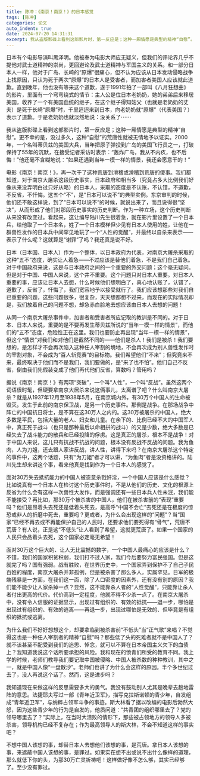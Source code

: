 ```yaml
---
title: 陈冲：《南京！南京！》的日本感觉
tags: [陈冲]
categories: 论文
auto_indent: true
date: 2024-07-20 14:31:31
excerpt: 我从盗版影碟上看到这部影片时，第一反应是；这种一厢情愿是典型的精神“自慰”。更不幸的是，没过多久，这种“自慰”的荒唐性就被无情地予以证实。2000年，一个名叫蒂贝兹的美国大兵，当年把原子弹投到广岛的美国飞行员之一，打破保持了55年的沉默，在接受记者采访时表示：“轰炸广岛，我从不内疚，也不后悔！”他还毫不含糊地说：“如果还遇到当年一模一样的情景，我还会愿意干的！”
---
```

日本有个电影导演叫黑泽明。他被奉为电影大师应无疑义，但我们的评论界几乎不提他对武士道精神的崇尚，更回避论及武士道精神与军国主义的关系。和一部分日本人一样，他对于广岛、长崎的“原爆”很痛心，但不认为应该从日本发动侵略战争上找原因，只认为死于两次“原爆”的日本人是受害者，而加害者美国人应该就此道歉。直到晚年，他也没有等来这个道歉，遂于1991年拍了一部叫《八月狂想曲》的影片，里面有一个弯弯绕式的情节：主人公是位日本老奶奶，她的弟弟后来移居美国，收养了一个有美国血统的继子，在这个继子得知姑父（也就是老奶奶的丈夫）是死于长崎“原爆”时，千里迢迢来到日本，向老奶奶就“原爆”（代表美国？）表示了道歉。于是老奶奶也就淡然地说：没关系了⋯⋯

我从盗版影碟上看到这部影片时，第一反应是；这种一厢情愿是典型的精神“自慰”。更不幸的是，没过多久，这种“自慰”的荒唐性就被无情地予以证实。2000年，一个名叫蒂贝兹的美国大兵，当年把原子弹投到广岛的美国飞行员之一，打破保持了55年的沉默，在接受记者采访时表示：“轰炸广岛，我从不内疚，也不后悔！”他还毫不含糊地说：“如果还遇到当年一模一样的情景，我还会愿意干的！”

电影《南京！南京！》，再一次干了这种荒唐到滑稽或滑稽到荒唐的傻事。我们都知道，对于南京大屠杀这段历史事实，日本政府和相当多（究竟占多大比例我们好像从来没弄明白过只好从略）的日本人，采取的态度是不认账，不认错，不道歉，不反省，不忏悔。这五个“不”，是“日本可以说不”的典型实例。东京审判的时候，他们还不敢这样说，到了“日本可以说不”的时候，就说出来了，而且说得很“坚决”，从而形成了他们对那段历史事实的历史判断。作为一种立场，这个历史判断从来没有改变过。看起来，这让编导陆川先生很着急，就在影片里设置了一个日本兵，给他取了一个日本名，姓了一个日本模样但少见有日本人使用的姓，让他在一群兽性发作的日本兵中间罕见地玩了一个“人性的觉醒”，并最终以自杀来表示——表示了什么呢？这就算是“谢罪”了吗？我还真是说不好。

日本（日本国、日本人）作为一个整体，以日本政府为代表，对南京大屠杀采取的这种“五不”态度，确实让人着急——不过应该是替他们着急，不是我们自己着急。对于中国政府来说，这是与日本政府之间的一个重要的外交问题；这个毫无疑问。但是对于中国、中国人来说，这个井不重要。这个问题只对日本人重要。对日本人重要的事，应该让日本人去想，什么时候他们想明白了，真心地认账了，认错了，道歉了，反省了，忏悔了，我们宽容地予以接受就行了。我们应该想那些对我们自已重要的问题，这些问题很多，很复杂，天天想都想不过来，而现在的实际情况却是，我们放着自己的问题不想，却急赤白脸地去想应该由日本人去想的问题！

从同一个南京大屠杀事件中，加害者和受害者所应记取的教训是不同的。对于日本、日本人来说，重要的是不要再发生蒂贝兹所说的“当年一模一样的情景”，而他们的“五不”态度，危险性正在这里。我们也要防止再出现“当年一模一样的情景”，但这个“情景”对我们和对他们是截然不同的——他们是杀人！我们是被杀！我们要想的，是怎样才不会再次陷入这种任人宰割的境地，不会再次成为别人兽性发作时的宰割对象，不会成为“百人斩竞赛”的目标物。我们希望他们“不来”；但究竟来不来，最终取决于他们而不是我们，我们要做的，是“来了也不怕”。他们自己不反省，倒由我们先假装变成了他们再代他们反省，算数吗？管用吗？

据说《南京！南京！》有两项“突破”，一个叫“人性”，一个叫“反战”。虽然这两个词语很时髦，但硬要拿南京大居杀来说这俩事儿，太离谱了吧？什么叫南京大屠杀？就是从1937年12月至1938年5月，在南京城内外，有30万个中国人的生命被毁灭。发生于此前的南京保卫战，是另一个历史事件。那倒是战争。在那场战争中阵亡的中国抗日将士，是不算在这30万人之内的。这30万被屠杀的中国人，绝大多数是平民，包括大量的老人、妇女和儿童。在余下的、比例已经不大的中国军人中，真正死于战斗（也只是那种最后以命相拼的战斗）的又是少数，绝大多数是已经失去了战斗能力的散兵和已经投降的俘虏。这是真正的屠杀，根本不是战争！对于中国人来说，这儿只有抗战不抗战的问题，根本没有反战不反战的问题。我为鱼肉，人为刀姐，还去跟人家讲反战，讲人性，讲得下来吗？在南京大屠杀这个特定的事件中，这两个话题，只有“为刀姐”者才可以讲，“为鱼肉”者是没资格讲的。陆川先生却来讲这个事，看来他真是找到作为一个日本人的感觉了。

面对30万失去抵抗能力的中国人被恣意杀戮奸淫，一个中国人应该是什么感觉？比如说真有一个日本人在检讨这个历史事件时，不是从他们的历史、文化的根源上反省为什么会有这样一次兽性大发作，而是强调还有一些日本兵人性未泯，我们能不能接受？再比如，那30万个被杀害的中国人，他们在被杀害前的“表现”重要吗？他们是昂着头去死还是低着头死去，是高呼“中国不会亡”去死还是在极度的惊恐或非人的折磨中死去，重要吗？更或者，为什么会出现这样的“问题”？当“国家”已经不再去或不再能保护自己的人民时，还要求他们要死得有“骨气”，荒唐不荒唐？有人说，正是这“不低头”让人看到了希望，这就更荒唐了。如果一个国家的人民只会品着头去死，这个国家必定毫无希望！

面对30万这个巨大的、让人无比震撼的数字，一个中国人最痛心的应该是什么？不错，我们的国家积贫积弱，我们打不过人家，我们今后要努力富民强国。但是这就完了吗？国有强弱。战有胜败，在世界历史中，一个国家弄到保护不了自己子民百姓的程度，南京大屠杀并非孤例，但是被杀害了那么多人，实属罕见。日军的极端残暴是一方面，在我们这一面，除了人口密度的因素外，还有没有别的原因？我们能不能少让人家杀掉一点？显然，这不能靠杀人者的“人性觉醒”，只能靠让杀人者付出更高的代价。代价高到一定程度，他就不得不少杀一点了。在南京大屠杀中，没有令人信服的证据显示，出现过有组织的、有效的抵抗——退一步，哪怕是出现过有组织的、有效的逃离——再退一步，出现过哪怕是无效的、但毕竟是有组织的抵抗或逃离。

为什么我们不好好想想这个，却要拿临到被杀害前“不低头”当“正气歌”来唱？不觉得这也是一种任人宰割者的精神“自慰”吗？那些低了头的死难者就不是中国人了？就不该甚至不配受到我们的追思、悼念，就可以不算在日本帝国主义欠下的血债上？我知道我说这个话所要承担的风险。我和现在的愤青们所受的教育不同。我上学的时候，老师们教导我们要记取中国被侵略、中国人被杀数的种种教训，其中之一，就是中国人像“一盘散沙”。老师们也讲了为什么会这样的原因。半个多世纪过去了，没人再说这个话了。然而，这是进步吗？

我知道现在来做这样的反思需要多大的勇气。我没有鼓动别人尤其是晚辈去趟地雷阵的意思。法捷耶夫写过一部《青年近卫军》，描写克拉斯诺顿的青少年，自发组成“青年近卫军”，与纳粹占领军斗争的事迹。斯大林看了据以改编的电影后勃然大怒，因为这些青少年的行为是自发的，他质问道：“共青团的组织哪里去了？党的领导哪里去了？”实际上，在当时大溃败的情形下，那些被占领地方的领导人多被杀害，领导机构已经不复存在；作为最高领导人的斯大林，不会不知道这样的事实吧？

不想中国人该想的事，却替日本人去想他们该想的事，是荒唐。拿日本人该想的事，来遮蔽中国人该想的事，是罪过。如果实在想不出或说不出什么像样的道理，那么就低下你的头，为那30万亡灵祈祷吧！这样做好像不怎么够，其实已经够了。至少没有罪过。
